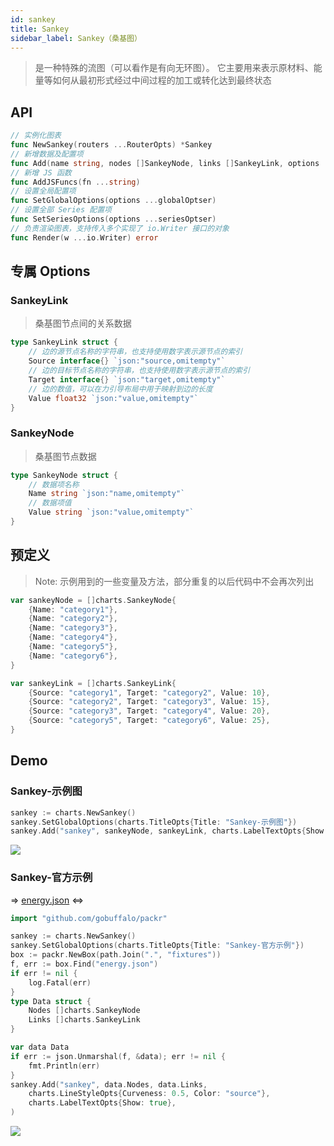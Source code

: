 ```yaml
---
id: sankey
title: Sankey
sidebar_label: Sankey（桑基图）
---
```


> 是一种特殊的流图（可以看作是有向无环图）。 它主要用来表示原材料、能量等如何从最初形式经过中间过程的加工或转化达到最终状态

## API
```go
// 实例化图表
func NewSankey(routers ...RouterOpts) *Sankey
// 新增数据及配置项
func Add(name string, nodes []SankeyNode, links []SankeyLink, options ...seriesOptser) *Sankey
// 新增 JS 函数
func AddJSFuncs(fn ...string)
// 设置全局配置项
func SetGlobalOptions(options ...globalOptser)
// 设置全部 Series 配置项
func SetSeriesOptions(options ...seriesOptser)
// 负责渲染图表，支持传入多个实现了 io.Writer 接口的对象
func Render(w ...io.Writer) error
```

## 专属 Options

### SankeyLink
> 桑基图节点间的关系数据
```go
type SankeyLink struct {
    // 边的源节点名称的字符串，也支持使用数字表示源节点的索引
    Source interface{} `json:"source,omitempty"`
    // 边的目标节点名称的字符串，也支持使用数字表示源节点的索引
    Target interface{} `json:"target,omitempty"`
    // 边的数值，可以在力引导布局中用于映射到边的长度
    Value float32 `json:"value,omitempty"`
}
```

### SankeyNode
> 桑基图节点数据
```go
type SankeyNode struct {
    // 数据项名称
    Name string `json:"name,omitempty"`
    // 数据项值
    Value string `json:"value,omitempty"`
}
```

## 预定义
> Note: 示例用到的一些变量及方法，部分重复的以后代码中不会再次列出
```go
var sankeyNode = []charts.SankeyNode{
    {Name: "category1"},
    {Name: "category2"},
    {Name: "category3"},
    {Name: "category4"},
    {Name: "category5"},
    {Name: "category6"},
}

var sankeyLink = []charts.SankeyLink{
    {Source: "category1", Target: "category2", Value: 10},
    {Source: "category2", Target: "category3", Value: 15},
    {Source: "category3", Target: "category4", Value: 20},
    {Source: "category5", Target: "category6", Value: 25},
}
```

## Demo

### Sankey-示例图
```go
sankey := charts.NewSankey()
sankey.SetGlobalOptions(charts.TitleOpts{Title: "Sankey-示例图"})
sankey.Add("sankey", sankeyNode, sankeyLink, charts.LabelTextOpts{Show: true})
```
![](https://user-images.githubusercontent.com/19553554/52802192-6cdd3f00-30ba-11e9-8ada-e0b0145381cc.png)


### Sankey-官方示例
=> [energy.json](https://github.com/chenjiandongx/go-echarts/tree/master/example/fixtures/energy.json) <=>
```go
import "github.com/gobuffalo/packr"

sankey := charts.NewSankey()
sankey.SetGlobalOptions(charts.TitleOpts{Title: "Sankey-官方示例"})
box := packr.NewBox(path.Join(".", "fixtures"))
f, err := box.Find("energy.json")
if err != nil {
    log.Fatal(err)
}
type Data struct {
    Nodes []charts.SankeyNode
    Links []charts.SankeyLink
}

var data Data
if err := json.Unmarshal(f, &data); err != nil {
    fmt.Println(err)
}
sankey.Add("sankey", data.Nodes, data.Links,
    charts.LineStyleOpts{Curveness: 0.5, Color: "source"},
    charts.LabelTextOpts{Show: true},
)
```
![](https://user-images.githubusercontent.com/19553554/52802261-8d0cfe00-30ba-11e9-8ae7-ae0773770a59.gif)
